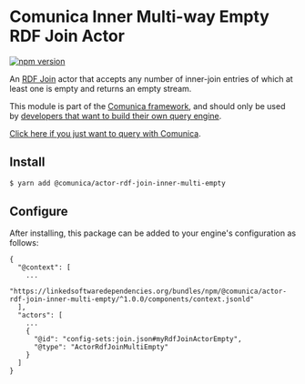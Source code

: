 # Comunica Inner Multi-way Empty RDF Join Actor

[![npm version](https://badge.fury.io/js/%40comunica%2Factor-rdf-join-inner-multi-empty.svg)](https://www.npmjs.com/package/@comunica/actor-rdf-join-inner-multi-empty)

An [RDF Join](https://github.com/comunica/comunica/tree/master/packages/bus-rdf-join) actor
that accepts any number of inner-join entries of which at least one is empty and returns an empty stream.

This module is part of the [Comunica framework](https://github.com/comunica/comunica),
and should only be used by [developers that want to build their own query engine](https://comunica.dev/docs/modify/).

[Click here if you just want to query with Comunica](https://comunica.dev/docs/query/).

## Install

```bash
$ yarn add @comunica/actor-rdf-join-inner-multi-empty
```

## Configure

After installing, this package can be added to your engine's configuration as follows:
```text
{
  "@context": [
    ...
    "https://linkedsoftwaredependencies.org/bundles/npm/@comunica/actor-rdf-join-inner-multi-empty/^1.0.0/components/context.jsonld"  
  ],
  "actors": [
    ...
    {
      "@id": "config-sets:join.json#myRdfJoinActorEmpty",
      "@type": "ActorRdfJoinMultiEmpty"
    }
  ]
}
```
